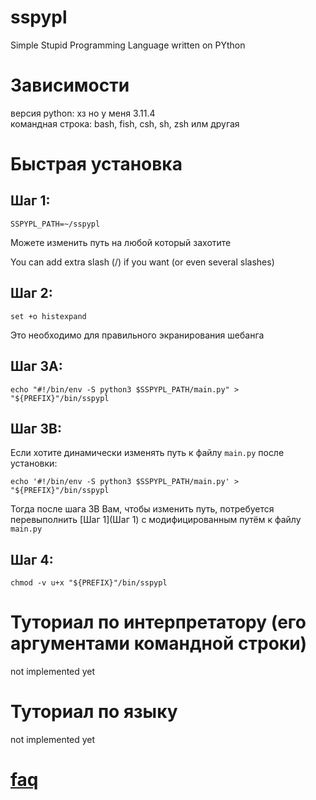 # sspypl
Simple Stupid Programming Language written on PYthon

# Зависимости
версия python: хз но у меня 3.11.4\
командная строка: bash, fish, csh, sh, zsh илм другая

# Быстрая установка
## Шаг 1:
```console
SSPYPL_PATH=~/sspypl
```
Можете изменить путь на любой который захотите

You can add extra slash (/) if you want (or even several slashes)

## Шаг 2:
```console
set +o histexpand
```
Это необходимо для правильного экранирования шебанга

## Шаг 3A:
```console
echo "#!/bin/env -S python3 $SSPYPL_PATH/main.py" > "${PREFIX}"/bin/sspypl
```

## Шаг 3B:
Если хотите динамически изменять путь к файлу `main.py` после установки:
```console
echo '#!/bin/env -S python3 $SSPYPL_PATH/main.py' > "${PREFIX}"/bin/sspypl
```
Тогда после шага 3B Вам, чтобы изменить путь, потребуется перевыполнить [Шаг 1](Шаг 1) с модифицированным путём к файлу `main.py`

## Шаг 4:
```
chmod -v u+x "${PREFIX}"/bin/sspypl
```

# Туториал по интерпретатору (его аргументами командной строки)

not implemented yet

# Туториал по языку

not implemented yet

# [faq](https://github.com/TwoSpikes/sspypl/blob/master/FAQ.md)
